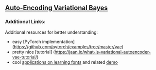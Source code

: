 ## [Auto-Encoding Variational Bayes](https://arxiv.org/abs/1312.6114)

### Additional Links:

Additional resources for better understanding:
* easy [PyTorch implementation] (https://github.com/pytorch/examples/tree/master/vae)
* pretty nice [tutorial] (https://jaan.io/what-is-variational-autoencoder-vae-tutorial/)
* cool [applications on learning fonts](https://distill.pub/2017/aia/) and related [demo](https://deeplearnjs.org/demos/latent-space-explorer/#0.141,-0.110,0.111,0.026,-0.184,-0.139,0.010,-0.138,0.060,-0.138,-0.032,-0.140,-0.083,0.049,-0.096,0.049,0.007,-0.127,0.038,0.001,-0.036,0.008,0.067,0.035,0.117,-0.122,0.031,0.115,-0.011,0.116,-0.121,0.063,-0.035,0.057,-0.008,0.032,0.144,0.004,-0.012,0.030)
